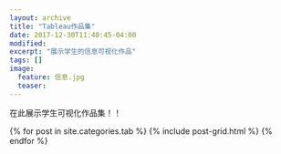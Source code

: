 ```yaml
---
layout: archive
title: "Tableau作品集"
date: 2017-12-30T11:40:45-04:00
modified:
excerpt: "展示学生的信息可视化作品"
tags: []
image: 
  feature: 信息.jpg
  teaser:
---
```


在此展示学生可视化作品集！！

<div class="tiles">
{% for post in site.categories.tab %}
  {% include post-grid.html %}
{% endfor %}
</div><!-- /.tiles -->